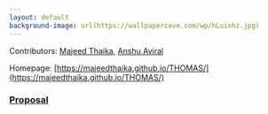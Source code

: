 ```yaml
---
layout: default
background-image: url(https://wallpapercave.com/wp/hLuixhz.jpg)
---
```


Contributors: [Majeed Thaika](https://github.com/majeedthaika), [Anshu Aviral](https://github.com/cyclotronian)

Homepage: [https://majeedthaika.github.io/THOMAS/](https://majeedthaika.github.io/THOMAS/) 

### [Proposal](https://majeedthaika.github.io/THOMAS/proposal)
